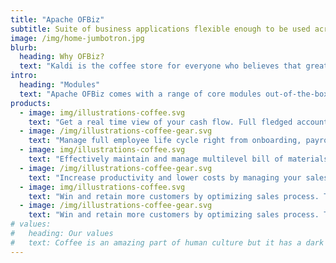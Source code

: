 ```yaml
---
title: "Apache OFBiz"
subtitle: Suite of business applications flexible enough to be used across any industry. A common architecture allows developers to easily extend or enhance it to create custom features.
image: /img/home-jumbotron.jpg
blurb:
  heading: Why OFBiz?
  text: "Kaldi is the coffee store for everyone who believes that great coffee shouldn't just taste good, it should do good too. We source all of our beans directly from small scale sustainable farmers and make sure part of the profits are reinvested in their communities."
intro:
  heading: "Modules"
  text: "Apache OFBiz comes with a range of core modules out-of-the-box (OOTB) including"
products:
  - image: img/illustrations-coffee.svg
    text: "Get a real time view of your cash flow. Full fledged accounting module covering every aspect of book keeping."
  - image: /img/illustrations-coffee-gear.svg
    text: "Manage full employee life cycle right from onboarding, payroll, attendance, expense claims, assets to separation."
  - image: img/illustrations-coffee.svg
    text: "Effectively maintain and manage multilevel bill of materials, production planning, job cards & inventory."
  - image: /img/illustrations-coffee-gear.svg
    text: "Increase productivity and lower costs by managing your sales and purchase cycles, from purchase to sales orders."
  - image: img/illustrations-coffee.svg
    text: "Win and retain more customers by optimizing sales process. Track leads, opportunities and send the quotes on the go."
  - image: /img/illustrations-coffee-gear.svg
    text: "Win and retain more customers by optimizing sales process. Track leads, opportunities and send the quotes on the go."
# values:
#   heading: Our values
#   text: Coffee is an amazing part of human culture but it has a dark side too – one of colonialism and mindless abuse of natural resources and human lives. We want to turn this around and return the coffee trade to the drink’s exhilarating, empowering and unifying nature.
---
```

